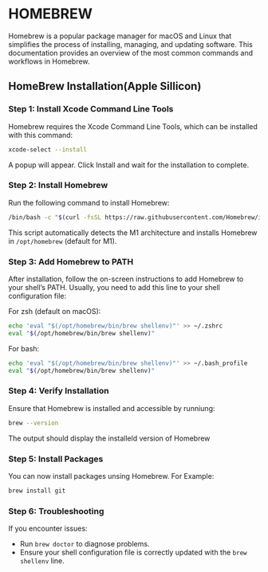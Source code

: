 # HOMEBREW

Homebrew is a popular package manager for macOS and Linux that simplifies the process of installing, managing, and updating software. This documentation provides an overview of the most common commands and workflows in Homebrew.

## HomeBrew Installation(Apple Sillicon)

### Step 1: Install Xcode Command Line Tools
Homebrew requires the Xcode Command Line Tools, which can be installed with this command:
```bash
xcode-select --install
```
A popup will appear. Click Install and wait for the installation to complete.


### Step 2: Install Homebrew
Run the following command to install Homebrew:
```bash
/bin/bash -c "$(curl -fsSL https://raw.githubusercontent.com/Homebrew/install/HEAD/install.sh)"
```
This script automatically detects the M1 architecture and installs Homebrew in `/opt/homebrew` (default for M1).

### Step 3: Add Homebrew to PATH
After installation, follow the on-screen instructions to add Homebrew to your shell’s PATH. Usually, you need to add this line to your shell configuration file:

For zsh (default on macOS):
```bash
echo 'eval "$(/opt/homebrew/bin/brew shellenv)"' >> ~/.zshrc
eval "$(/opt/homebrew/bin/brew shellenv)"
```

For bash:
```bash
echo 'eval "$(/opt/homebrew/bin/brew shellenv)"' >> ~/.bash_profile
eval "$(/opt/homebrew/bin/brew shellenv)"
```

### Step 4: Verify Installation
Ensure that Homebrew is installed and accessible by runniung:
```bash
brew --version
```
The output should display the installeld version of Homebrew

### Step 5: Install Packages
You can now install packages unsing Homebrew. For Example:
```bash
brew install git
```
### Step 6: Troubleshooting

If you encounter issues:

- Run `brew doctor` to diagnose problems.
- Ensure your shell configuration file is correctly updated with the `brew shellenv` line.
